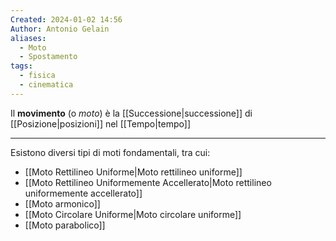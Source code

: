 ```yaml
---
Created: 2024-01-02 14:56
Author: Antonio Gelain
aliases:
  - Moto
  - Spostamento
tags:
  - fisica
  - cinematica
---
```


Il **movimento** (o *moto*) è la [[Successione|successione]] di [[Posizione|posizioni]] nel [[Tempo|tempo]]

---

Esistono diversi tipi di moti fondamentali, tra cui:
- [[Moto Rettilineo Uniforme|Moto rettilineo uniforme]]
- [[Moto Rettilineo Uniformemente Accellerato|Moto rettilineo uniformemente accellerato]]
- [[Moto armonico]]
- [[Moto Circolare Uniforme|Moto circolare uniforme]]
- [[Moto parabolico]]